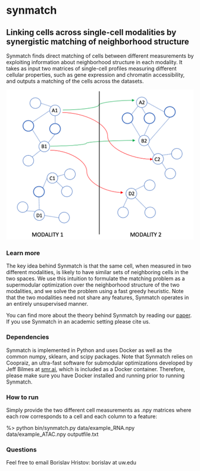 # synmatch
## Linking cells across single-cell modalities by synergistic matching of neighborhood structure

Synmatch finds direct matching of cells between different measurements by exploiting information about neighborhood structure in each modality. It takes as input two matrices of single-cell profiles measuring different cellular properties, such as gene expression and chromatin accessibility, and outputs a matching of the cells across the datasets. 

![Alt text](fig1.png)

### Learn more
The key idea behind Synmatch is that the same cell, when measured in two different modalities, is likely to have similar sets of neighboring cells in the two spaces. We use this intuition to formulate the matching problem as a supermodular optimization over the neighborhood structure of the two modalities, and we solve the problem using a fast greedy heuristic. Note that the two modalities need not share any features, Synmatch operates in an entirely unsupervised manner.

You can find more about the theory behind Synmatch by reading our [paper](https://www.biorxiv.org/content/10.1101/2022.04.20.488794v1.full.pdf). If you use Synmatch in an academic setting please cite us.

### Dependencies
Synmatch is implemented in Python and uses Docker as well as the common numpy, sklearn, and scipy packages.
Note that Synmatch relies on Coopraiz, an ultra-fast software for submodular optimizations developed by Jeff Bilmes at [smr.ai](https://smr.ai/), which is included as a Docker container. Therefore, please make sure you have Docker installed and running prior to running Synmatch.


### How to run
Simply provide the two different cell measurements as .npy matrices where each row corresponds to a cell and each column to a feature:

\%> python bin/synmatch.py data/example\_RNA.npy data/example\_ATAC.npy outputfile.txt


### Questions
Feel free to email Borislav Hristov: borislav at uw.edu 
